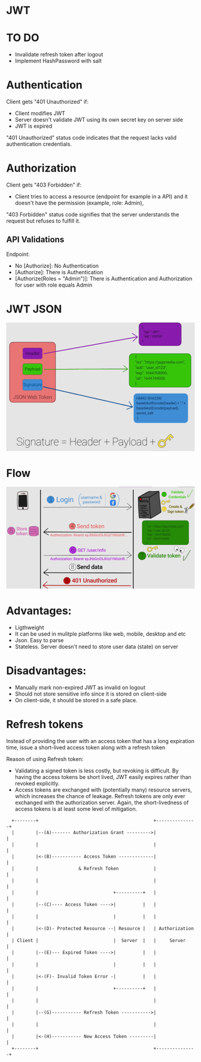 # JWT

# TO DO

* Invalidate refresh token after logout
* Implement HashPassword with salt

# Authentication

Client gets "401 Unauthorized" if:

* Client modifies JWT
* Server doesn't validate JWT using its own secret key on server side
* JWT is expired

"401 Unauthorized" status code indicates that the request lacks valid authentication credentials. 

# Authorization

Client gets "403 Forbidden" if:

* Client tries to access a resource (endpoint for example in a API) and it doesn't have the permission (example, role: Admin), 

"403 Forbidden" status code signifies that the server understands the request but refuses to fulfill it.

## API Validations

Endpoint:

* No [Authorize]: No Authentication
* [Authorize]: There is Authentication
* [Authorize(Roles = "Admin")]: There is Authentication and Authorization for user with role equals Admin

# JWT JSON

![JWT](./image-1.png)

# Flow

![JWT flow](./image-2.png)

# Advantages:

- Ligthweight
- It can be used in mulitple platforms like web, mobile, desktop and etc
- Json. Easy to parse
- Stateless. Server doesn't need to store user data (state) on server 

# Disadvantages:

- Manually mark non-expired JWT as invalid on logout
- Should not store sensitive info since it is stored on client-side
- On client-side, it should be stored in a safe place.

# Refresh tokens 

Instead of providing the user with an access token that has a long expiration time, issue a short-lived access token along with a refresh token

Reason of using Refresh token: 
* Validating a signed token is less costly, but revoking is difficult. By having the access tokens be short lived, JWT easily expires rather than revoked explicitly.
* Access tokens are exchanged with (potentially many) resource servers, which increases the chance of leakage. Refresh tokens are only ever exchanged with the authorization server. Again, the short-livedness of access tokens is at least some level of mitigation.

```
  +--------+                                           +---------------+
  |        |--(A)------- Authorization Grant --------->|               |
  |        |                                           |               |
  |        |<-(B)----------- Access Token -------------|               |
  |        |               & Refresh Token             |               |
  |        |                                           |               |
  |        |                            +----------+   |               |
  |        |--(C)---- Access Token ---->|          |   |               |
  |        |                            |          |   |               |
  |        |<-(D)- Protected Resource --| Resource |   | Authorization |
  | Client |                            |  Server  |   |     Server    |
  |        |--(E)--- Expired Token ---->|          |   |               |
  |        |                            |          |   |               |
  |        |<-(F)- Invalid Token Error -|          |   |               |
  |        |                            +----------+   |               |
  |        |                                           |               |
  |        |--(G)----------- Refresh Token ----------->|               |
  |        |                                           |               |
  |        |<-(H)----------- New Access Token ---------|               |
  +--------+									       +---------------+
  ```